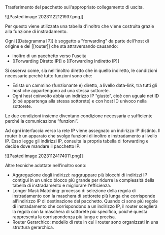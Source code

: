 Trasferimento del pacchetto sull'appropriato collegamento di uscita.

![[Pasted image 20231122121937.png]]

Per questo viene utilizzata una tabella d'inoltro che viene costruita grazie alla funzione di instradamento.

Ogni [[Datagramma IP]] è soggetto a "forwarding" da parte dell'host di origine e del [[router]] che sta attraversando causando:
- inoltro di un pacchetto verso l'uscita
- [[Forwarding Diretto IP]] o [[Forwarding Indiretto IP]]

Si osserva come, sia nell'inoltro diretto che in quello indiretto, le condizioni necessarie perché tutto funzioni sono che:
- Esista un cammino (funzionante e) diretto, a livello data-link, tra tutti gli host che appartengono ad una stessa sottorete.
- Ogni host coinvolto abbia un indirizzo IP “giusto”, cioè con uguale net ID (cioè appartenga alla stessa sottorete) e con host ID univoco nella sottorete.

Le due condizioni insieme diventano condizione necessaria e sufficiente perché la comunicazione “funzioni”.

Ad ogni interfaccia verso la rete IP viene assegnato un indirizzo IP distinto.
Il router è un apparato che svolge funzioni di inoltro e instradamento a livello IP. Esso legge gli indirizzi IP, consulta la propria tabella di forwarding e decide dove mandare il pacchetto IP.

![[Pasted image 20231124174011.png]]

Altre tecniche adottate nell'inoltro sono:
- Aggregazione degli indirizzi: raggruppare più blocchi di indirizzi IP contigui in un unico blocco più grande per ridurre la complessità della tabella di instradamento e migliorare l'efficienza.
- Longer Mask Matching:  processo di selezione della regola di instradamento con la maschera di sottorete più lunga che corrisponde all'indirizzo IP di destinazione del pacchetto. Quando ci sono più regole di instradamento che corrispondono a un indirizzo IP, il router sceglierà la regola con la maschera di sottorete più specifica, poiché questa rappresenta la corrispondenza più lunga e precisa.
- Router Gerarchico:  modello di rete in cui i router sono organizzati in una struttura gerarchica.
